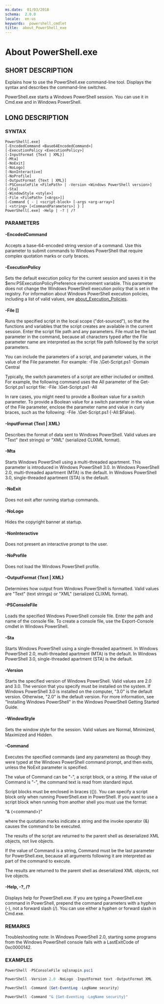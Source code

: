 ```yaml
---
ms.date:  01/03/2018
schema:  2.0.0
locale:  en-us
keywords:  powershell,cmdlet
title:  about_PowerShell_exe
---
```


# About PowerShell.exe

## SHORT DESCRIPTION

Explains how to use the PowerShell.exe command-line tool. Displays the syntax
and describes the command-line switches.

PowerShell.exe starts a Windows PowerShell session. You can use it in Cmd.exe
and in Windows PowerShell.

## LONG DESCRIPTION

### SYNTAX

```
PowerShell[.exe]
[-EncodedCommand <Base64EncodedCommand>]
[-ExecutionPolicy <ExecutionPolicy>]
[-InputFormat {Text | XML}]
[-Mta]
[-NoExit]
[-NoLogo]
[-NonInteractive]
[-NoProfile]
[-OutputFormat {Text | XML}]
[-PSConsoleFile <FilePath> | -Version <Windows PowerShell version>]
[-Sta]
[-WindowStyle <style>]
[-File <FilePath> [<Args>]]
[-Command { - | <script-block> [-args <arg-array>]
| <string> [<CommandParameters>] } ]
PowerShell[.exe] -Help | -? | /?
```

### PARAMETERS

#### -EncodedCommand <Base64EncodedCommand>

Accepts a base-64-encoded string version of a command. Use this parameter to
submit commands to Windows PowerShell that require complex quotation marks or
curly braces.

#### -ExecutionPolicy <ExecutionPolicy>

Sets the default execution policy for the current session and saves it in the
$env:PSExecutionPolicyPreference environment variable. This parameter does not
change the Windows PowerShell execution policy that is set in the registry.
For information about Windows PowerShell execution policies, including a list
of valid values, see [about_Execution_Policies](about_Execution_Policies.md).

#### -File <FilePath> [<Parameters>]

Runs the specified script in the local scope ("dot-sourced"), so that the
functions and variables that the script creates are available in the current
session. Enter the script file path and any parameters. File must be the last
parameter in the command, because all characters typed after the File
parameter name are interpreted as the script file path followed by the script
parameters.

You can include the parameters of a script, and parameter values, in the value
of the File parameter. For example: -File .\\Get-Script.ps1 -Domain Central

Typically, the switch parameters of a script are either included or omitted.
For example, the following command uses the All parameter of the
Get-Script.ps1 script file: -File .\\Get-Script.ps1 -All

In rare cases, you might need to provide a Boolean value for a switch
parameter. To provide a Boolean value for a switch parameter in the value of
the File parameter, enclose the parameter name and value in curly braces, such
as the following: -File .\\Get-Script.ps1 {-All:$False}.

#### -InputFormat {Text | XML}

Describes the format of data sent to Windows PowerShell. Valid values are
"Text" (text strings) or "XML" (serialized CLIXML format).

#### -Mta

Starts Windows PowerShell using a multi-threaded apartment. This parameter is
introduced in Windows PowerShell 3.0. In Windows PowerShell 2.0,
multi-threaded apartment (MTA) is the default. In Windows PowerShell 3.0,
single-threaded apartment (STA) is the default.

#### -NoExit

Does not exit after running startup commands.

#### -NoLogo

Hides the copyright banner at startup.

#### -NonInteractive

Does not present an interactive prompt to the user.

#### -NoProfile

Does not load the Windows PowerShell profile.

#### -OutputFormat {Text | XML}

Determines how output from Windows PowerShell is formatted. Valid values are
"Text" (text strings) or "XML" (serialized CLIXML format).

#### -PSConsoleFile <FilePath>

Loads the specified Windows PowerShell console file. Enter the path and name
of the console file. To create a console file, use the Export-Console cmdlet
in Windows PowerShell.

#### -Sta

Starts Windows PowerShell using a single-threaded apartment. In Windows
PowerShell 2.0, multi-threaded apartment (MTA) is the default. In Windows
PowerShell 3.0, single-threaded apartment (STA) is the default.

#### -Version <Windows PowerShell Version>

Starts the specified version of Windows PowerShell. Valid values are 2.0 and
3.0. The version that you specify must be installed on the system. If Windows
PowerShell 3.0 is installed on the computer, "3.0" is the default version.
Otherwise, "2.0" is the default version. For more information, see "Installing
Windows PowerShell" in the Windows PowerShell Getting Started Guide.

#### -WindowStyle <Window style>

Sets the window style for the session. Valid values are Normal, Minimized,
Maximized and Hidden.

#### -Command

Executes the specified commands (and any parameters) as though they were typed
at the Windows PowerShell command prompt, and then exits, unless the NoExit
parameter is specified.

The value of Command can be "-", a script block, or a string. If the value of
Command is "-", the command text is read from standard input.

Script blocks must be enclosed in braces ({}). You can specify a script block
only when running PowerShell.exe in PowerShell. If you want to use a script
block when running from another shell you must use the format:

"& {\<command\>}"

where the quotation marks indicate a string and the invoke operator (&) causes
the command to be executed.

The results of the script are returned to the parent shell as deserialized XML
objects, not live objects.

If the value of Command is a string, Command must be the last parameter for
PowerShell.exe, because all arguments following it are interpreted as part of
the command to execute.

The results are returned to the parent shell as deserialized XML objects, not
live objects.

#### -Help, -?, /?

Displays help for PowerShell.exe. If you are typing a PowerShell.exe command
in PowerShell, prepend the command parameters with a hyphen (-), not a forward
slash (/). You can use either a hyphen or forward slash in Cmd.exe.

### REMARKS

Troubleshooting note: In Windows PowerShell 2.0, starting some programs from
the Windows PowerShell console fails with a LastExitCode of 0xc0000142.

### EXAMPLES

```powershell
PowerShell -PSConsoleFile sqlsnapin.psc1

PowerShell -Version 2.0 -NoLogo -InputFormat text -OutputFormat XML

PowerShell -Command {Get-EventLog -LogName security}

PowerShell -Command "& {Get-EventLog -LogName security}"
```